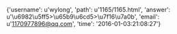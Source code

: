 {'username': u'wylong', 'path': u'1165/1165.html', 'answer': u'\u6982\u5ff5>\u65b9\u6cd5>\u7f16\u7a0b', 'email': u'1170977896@qq.com', 'time': '2016-01-03:21:08:27'}